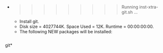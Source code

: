 * >>>>>>>>> Running inst-xtra-git.sh ...
  * Install git.
  * Disk size = 4027744K. Space Used = 12K. Runtime = 00:00:00:00.
  * The following NEW packages will be installed:
  ```bash
git*
  ```
